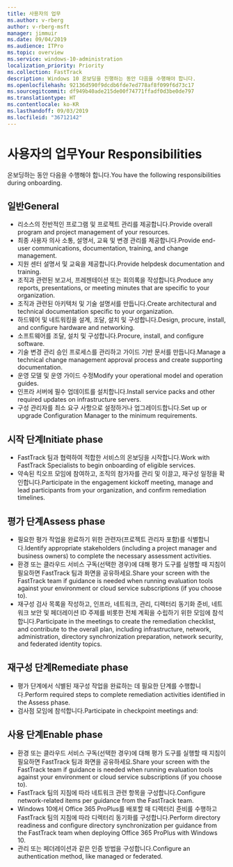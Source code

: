 ```yaml
---
title: 사용자의 업무
ms.author: v-rberg
author: v-rberg-msft
manager: jimmuir
ms.date: 09/04/2019
ms.audience: ITPro
ms.topic: overview
ms.service: windows-10-administration
localization_priority: Priority
ms.collection: FastTrack
description: Windows 10 온보딩을 진행하는 동안 다음을 수행해야 합니다.
ms.openlocfilehash: 92136d590f9dcdb6fde7ed778af8f099f6d73c17
ms.sourcegitcommit: df949b40ade215de00f74771ffadf0d3be0de797
ms.translationtype: HT
ms.contentlocale: ko-KR
ms.lasthandoff: 09/03/2019
ms.locfileid: "36712142"
---
```

# <a name="your-responsibilities"></a><span data-ttu-id="d6408-103">사용자의 업무</span><span class="sxs-lookup"><span data-stu-id="d6408-103">Your Responsibilities</span></span>

<span data-ttu-id="d6408-104">온보딩하는 동안 다음을 수행해야 합니다.</span><span class="sxs-lookup"><span data-stu-id="d6408-104">You have the following responsibilities during onboarding.</span></span>

## <a name="general"></a><span data-ttu-id="d6408-105">일반</span><span class="sxs-lookup"><span data-stu-id="d6408-105">General</span></span>

- <span data-ttu-id="d6408-106">리소스의 전반적인 프로그램 및 프로젝트 관리를 제공합니다.</span><span class="sxs-lookup"><span data-stu-id="d6408-106">Provide overall program and project management of your resources.</span></span>
- <span data-ttu-id="d6408-107">최종 사용자 의사 소통, 설명서, 교육 및 변경 관리를 제공합니다.</span><span class="sxs-lookup"><span data-stu-id="d6408-107">Provide end-user communications, documentation, training, and change management.</span></span>
- <span data-ttu-id="d6408-108">지원 센터 설명서 및 교육을 제공합니다.</span><span class="sxs-lookup"><span data-stu-id="d6408-108">Provide helpdesk documentation and training.</span></span>
- <span data-ttu-id="d6408-109">조직과 관련된 보고서, 프레젠테이션 또는 회의록을 작성합니다.</span><span class="sxs-lookup"><span data-stu-id="d6408-109">Produce any reports, presentations, or meeting minutes that are specific to your organization.</span></span>
- <span data-ttu-id="d6408-110">조직과 관련된 아키텍처 및 기술 설명서를 만듭니다.</span><span class="sxs-lookup"><span data-stu-id="d6408-110">Create architectural and technical documentation specific to your organization.</span></span>
- <span data-ttu-id="d6408-111">하드웨어 및 네트워킹을 설계, 조달, 설치 및 구성합니다.</span><span class="sxs-lookup"><span data-stu-id="d6408-111">Design, procure, install, and configure hardware and networking.</span></span>
- <span data-ttu-id="d6408-112">소프트웨어를 조달, 설치 및 구성합니다.</span><span class="sxs-lookup"><span data-stu-id="d6408-112">Procure, install, and configure software.</span></span>
- <span data-ttu-id="d6408-113">기술 변경 관리 승인 프로세스를 관리하고 가이드 기반 문서를 만듭니다.</span><span class="sxs-lookup"><span data-stu-id="d6408-113">Manage a technical change management approval process and create supporting documentation.</span></span>
- <span data-ttu-id="d6408-114">운영 모델 및 운영 가이드 수정</span><span class="sxs-lookup"><span data-stu-id="d6408-114">Modify your operational model and operation guides.</span></span>
- <span data-ttu-id="d6408-115">인프라 서버에 필수 업데이트를 설치합니다.</span><span class="sxs-lookup"><span data-stu-id="d6408-115">Install service packs and other required updates on infrastructure servers.</span></span>
- <span data-ttu-id="d6408-116">구성 관리자를 최소 요구 사항으로 설정하거나 업그레이드합니다.</span><span class="sxs-lookup"><span data-stu-id="d6408-116">Set up or upgrade Configuration Manager to the minimum requirements.</span></span>

## <a name="initiate-phase"></a><span data-ttu-id="d6408-117">시작 단계</span><span class="sxs-lookup"><span data-stu-id="d6408-117">Initiate phase</span></span>

- <span data-ttu-id="d6408-118">FastTrack 팀과 협력하여 적합한 서비스의 온보딩을 시작합니다.</span><span class="sxs-lookup"><span data-stu-id="d6408-118">Work with FastTrack Specialists to begin onboarding of eligible services.</span></span>
- <span data-ttu-id="d6408-119">약속된 킥오프 모임에 참여하고, 조직의 참가자를 관리 및 이끌고, 재구성 일정을 확인합니다.</span><span class="sxs-lookup"><span data-stu-id="d6408-119">Participate in the engagement kickoff meeting, manage and lead participants from your organization, and confirm remediation timelines.</span></span>

## <a name="assess-phase"></a><span data-ttu-id="d6408-120">평가 단계</span><span class="sxs-lookup"><span data-stu-id="d6408-120">Assess phase</span></span>

- <span data-ttu-id="d6408-121">필요한 평가 작업을 완료하기 위한 관련자(프로젝트 관리자 포함)를 식별합니다.</span><span class="sxs-lookup"><span data-stu-id="d6408-121">Identify appropriate stakeholders (including a project manager and business owners) to complete the necessary assessment activities.</span></span>
- <span data-ttu-id="d6408-122">환경 또는 클라우드 서비스 구독(선택한 경우)에 대해 평가 도구를 실행할 때 지침이 필요하면 FastTrack 팀과 화면을 공유하세요.</span><span class="sxs-lookup"><span data-stu-id="d6408-122">Share your screen with the FastTrack team if guidance is needed when running evaluation tools against your environment or cloud service subscriptions (if you choose to).</span></span>
- <span data-ttu-id="d6408-123">재구성 검사 목록을 작성하고, 인프라, 네트워크, 관리, 디렉터리 동기화 준비, 네트워크 보안 및 페더레이션 ID 주제를 비롯한 전체 계획을 수립하기 위한 모임에 참석합니다.</span><span class="sxs-lookup"><span data-stu-id="d6408-123">Participate in the meetings to create the remediation checklist, and contribute to the overall plan, including infrastructure, network, administration, directory synchronization preparation, network security, and federated identity topics.</span></span>

## <a name="remediate-phase"></a><span data-ttu-id="d6408-124">재구성 단계</span><span class="sxs-lookup"><span data-stu-id="d6408-124">Remediate phase</span></span>

- <span data-ttu-id="d6408-125">평가 단계에서 식별된 재구성 작업을 완료하는 데 필요한 단계를 수행합니다.</span><span class="sxs-lookup"><span data-stu-id="d6408-125">Perform required steps to complete remediation activities identified in the Assess phase.</span></span>
- <span data-ttu-id="d6408-126">검사점 모임에 참석합니다.</span><span class="sxs-lookup"><span data-stu-id="d6408-126">Participate in checkpoint meetings and:</span></span>

## <a name="enable-phase"></a><span data-ttu-id="d6408-127">사용 단계</span><span class="sxs-lookup"><span data-stu-id="d6408-127">Enable phase</span></span>

- <span data-ttu-id="d6408-128">환경 또는 클라우드 서비스 구독(선택한 경우)에 대해 평가 도구를 실행할 때 지침이 필요하면 FastTrack 팀과 화면을 공유하세요.</span><span class="sxs-lookup"><span data-stu-id="d6408-128">Share your screen with the FastTrack team if guidance is needed when running evaluation tools against your environment or cloud service subscriptions (if you choose to).</span></span>
- <span data-ttu-id="d6408-129">FastTrack 팀의 지침에 따라 네트워크 관련 항목을 구성합니다.</span><span class="sxs-lookup"><span data-stu-id="d6408-129">Configure network-related items per guidance from the FastTrack team.</span></span>
- <span data-ttu-id="d6408-130">Windows 10에서 Office 365 ProPlus를 배포할 때 디렉터리 준비를 수행하고 FastTrack 팀의 지침에 따라 디렉터리 동기화를 구성합니다.</span><span class="sxs-lookup"><span data-stu-id="d6408-130">Perform directory readiness and configure directory synchronization per guidance from the FastTrack team when deploying Office 365 ProPlus with Windows 10.</span></span>
- <span data-ttu-id="d6408-131">관리 또는 페더레이션과 같은 인증 방법을 구성합니다.</span><span class="sxs-lookup"><span data-stu-id="d6408-131">Configure an authentication method, like managed or federated.</span></span>







  

  

 